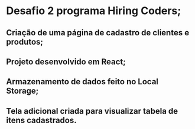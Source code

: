 # Desafio 2 programa Hiring Coders;
## Criação de uma página de cadastro de clientes e produtos;
## Projeto desenvolvido em React;
## Armazenamento de dados feito no Local Storage;
## Tela adicional criada para visualizar tabela de itens cadastrados.